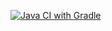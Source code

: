 [![Java CI with Gradle](https://github.com/Fatimasl/HW_Grasle_3.1/actions/workflows/gradle.yml/badge.svg)](https://github.com/Fatimasl/HW_Grasle_3.1/actions/workflows/gradle.yml)
